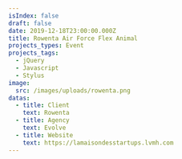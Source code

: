 ```yaml
---
isIndex: false
draft: false
date: 2019-12-18T23:00:00.000Z
title: Rowenta Air Force Flex Animal
projects_types: Event
projects_tags:
  - jQuery
  - Javascript
  - Stylus
image:
  src: /images/uploads/rowenta.png
datas:
  - title: Client
    text: Rowenta
  - title: Agency
    text: Evolve
  - title: Website
    text: https://lamaisondesstartups.lvmh.com
---
```

